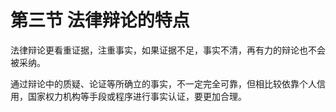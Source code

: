 # 第三节 法律辩论的特点

法律辩论更看重证据，注重事实，如果证据不足，事实不清，再有力的辩论也不会被采纳。

通过辩论中的质疑、论证等所确立的事实，不一定完全可靠，但相比较依靠个人信用，国家权力机构等手段或程序进行事实认证，要更加合理。

